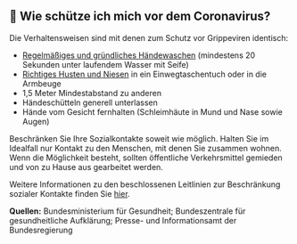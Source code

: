 ## 🧼 Wie schütze ich mich vor dem Coronavirus?

Die Verhaltensweisen sind mit denen zum Schutz vor Grippeviren identisch:

- [Regelmäßiges und gründliches Händewaschen](https://www.infektionsschutz.de/haendewaschen/) (mindestens 20 Sekunden unter laufendem Wasser mit Seife)
- [Richtiges Husten und Niesen](https://www.infektionsschutz.de/haendewaschen/) in ein Einwegtaschentuch oder in die Armbeuge
- 1,5 Meter Mindestabstand zu anderen
- Händeschütteln generell unterlassen
- Hände vom Gesicht fernhalten (Schleimhäute in Mund und Nase sowie Augen)

Beschränken Sie Ihre Sozialkontakte soweit wie möglich. Halten Sie im Idealfall nur Kontakt zu den Menschen, mit denen Sie zusammen wohnen. Wenn die Möglichkeit besteht, sollten öffentliche Verkehrsmittel gemieden und von zu Hause aus gearbeitet werden.

Weitere Informationen zu den beschlossenen Leitlinien zur Beschränkung sozialer Kontakte finden Sie [hier](https://www.bundesregierung.de/breg-de/themen/coronavirus/besprechung-der-bundeskanzlerin-mit-den-regierungschefinnen-und-regierungschefs-der-laender-1733248).

**Quellen:** Bundesministerium für Gesundheit; Bundeszentrale für gesundheitliche Aufklärung; Presse- und Informationsamt der Bundesregierung
